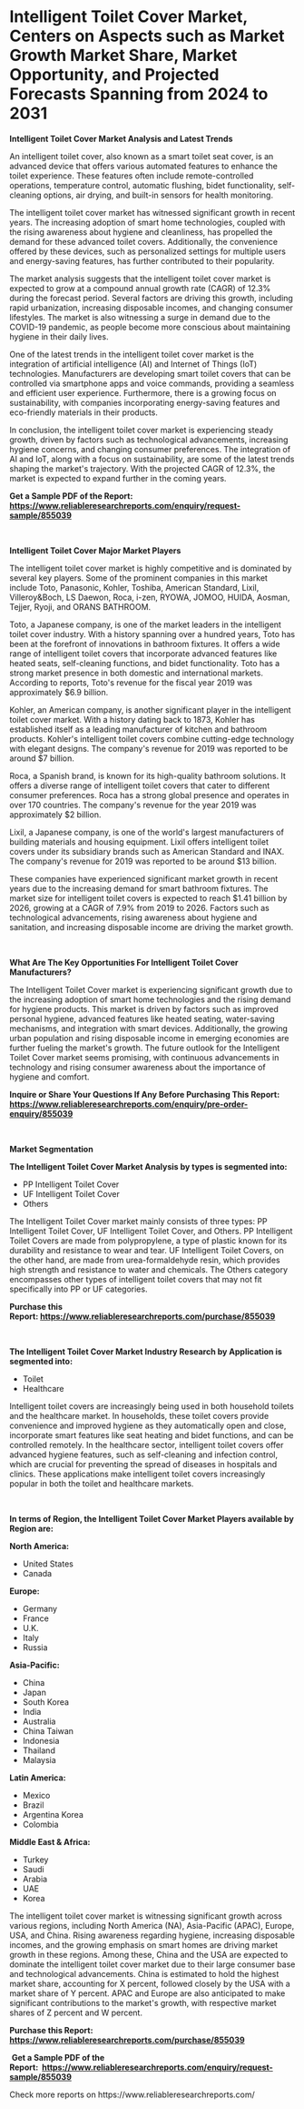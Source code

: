 <p><h1>Intelligent Toilet Cover Market, Centers on Aspects such as Market Growth Market Share, Market Opportunity, and Projected Forecasts Spanning from 2024 to 2031</h1></p><p><strong>Intelligent Toilet Cover Market Analysis and Latest Trends</strong></p>
<p><p>An intelligent toilet cover, also known as a smart toilet seat cover, is an advanced device that offers various automated features to enhance the toilet experience. These features often include remote-controlled operations, temperature control, automatic flushing, bidet functionality, self-cleaning options, air drying, and built-in sensors for health monitoring.</p><p>The intelligent toilet cover market has witnessed significant growth in recent years. The increasing adoption of smart home technologies, coupled with the rising awareness about hygiene and cleanliness, has propelled the demand for these advanced toilet covers. Additionally, the convenience offered by these devices, such as personalized settings for multiple users and energy-saving features, has further contributed to their popularity.</p><p>The market analysis suggests that the intelligent toilet cover market is expected to grow at a compound annual growth rate (CAGR) of 12.3% during the forecast period. Several factors are driving this growth, including rapid urbanization, increasing disposable incomes, and changing consumer lifestyles. The market is also witnessing a surge in demand due to the COVID-19 pandemic, as people become more conscious about maintaining hygiene in their daily lives.</p><p>One of the latest trends in the intelligent toilet cover market is the integration of artificial intelligence (AI) and Internet of Things (IoT) technologies. Manufacturers are developing smart toilet covers that can be controlled via smartphone apps and voice commands, providing a seamless and efficient user experience. Furthermore, there is a growing focus on sustainability, with companies incorporating energy-saving features and eco-friendly materials in their products.</p><p>In conclusion, the intelligent toilet cover market is experiencing steady growth, driven by factors such as technological advancements, increasing hygiene concerns, and changing consumer preferences. The integration of AI and IoT, along with a focus on sustainability, are some of the latest trends shaping the market's trajectory. With the projected CAGR of 12.3%, the market is expected to expand further in the coming years.</p></p>
<p><strong>Get a Sample PDF of the Report:&nbsp; <a href="https://www.reliableresearchreports.com/enquiry/request-sample/855039">https://www.reliableresearchreports.com/enquiry/request-sample/855039</a></strong></p>
<p>&nbsp;</p>
<p><strong>Intelligent Toilet Cover Major Market Players</strong></p>
<p><p>The intelligent toilet cover market is highly competitive and is dominated by several key players. Some of the prominent companies in this market include Toto, Panasonic, Kohler, Toshiba, American Standard, Lixil, Villeroy&Boch, LS Daewon, Roca, i-zen, RYOWA, JOMOO, HUIDA, Aosman, Tejjer, Ryoji, and ORANS BATHROOM.</p><p>Toto, a Japanese company, is one of the market leaders in the intelligent toilet cover industry. With a history spanning over a hundred years, Toto has been at the forefront of innovations in bathroom fixtures. It offers a wide range of intelligent toilet covers that incorporate advanced features like heated seats, self-cleaning functions, and bidet functionality. Toto has a strong market presence in both domestic and international markets. According to reports, Toto's revenue for the fiscal year 2019 was approximately $6.9 billion.</p><p>Kohler, an American company, is another significant player in the intelligent toilet cover market. With a history dating back to 1873, Kohler has established itself as a leading manufacturer of kitchen and bathroom products. Kohler's intelligent toilet covers combine cutting-edge technology with elegant designs. The company's revenue for 2019 was reported to be around $7 billion.</p><p>Roca, a Spanish brand, is known for its high-quality bathroom solutions. It offers a diverse range of intelligent toilet covers that cater to different consumer preferences. Roca has a strong global presence and operates in over 170 countries. The company's revenue for the year 2019 was approximately $2 billion.</p><p>Lixil, a Japanese company, is one of the world's largest manufacturers of building materials and housing equipment. Lixil offers intelligent toilet covers under its subsidiary brands such as American Standard and INAX. The company's revenue for 2019 was reported to be around $13 billion.</p><p>These companies have experienced significant market growth in recent years due to the increasing demand for smart bathroom fixtures. The market size for intelligent toilet covers is expected to reach $1.41 billion by 2026, growing at a CAGR of 7.9% from 2019 to 2026. Factors such as technological advancements, rising awareness about hygiene and sanitation, and increasing disposable income are driving the market growth.</p></p>
<p>&nbsp;</p>
<p><strong>What Are The Key Opportunities For Intelligent Toilet Cover Manufacturers?</strong></p>
<p><p>The Intelligent Toilet Cover market is experiencing significant growth due to the increasing adoption of smart home technologies and the rising demand for hygiene products. This market is driven by factors such as improved personal hygiene, advanced features like heated seating, water-saving mechanisms, and integration with smart devices. Additionally, the growing urban population and rising disposable income in emerging economies are further fueling the market's growth. The future outlook for the Intelligent Toilet Cover market seems promising, with continuous advancements in technology and rising consumer awareness about the importance of hygiene and comfort.</p></p>
<p><strong>Inquire or Share Your Questions If Any Before Purchasing This Report: <a href="https://www.reliableresearchreports.com/enquiry/pre-order-enquiry/855039">https://www.reliableresearchreports.com/enquiry/pre-order-enquiry/855039</a></strong></p>
<p>&nbsp;</p>
<p><strong>Market Segmentation</strong></p>
<p><strong>The Intelligent Toilet Cover Market Analysis by types is segmented into:</strong></p>
<p><ul><li>PP Intelligent Toilet Cover</li><li>UF Intelligent Toilet Cover</li><li>Others</li></ul></p>
<p><p>The Intelligent Toilet Cover market mainly consists of three types: PP Intelligent Toilet Cover, UF Intelligent Toilet Cover, and Others. PP Intelligent Toilet Covers are made from polypropylene, a type of plastic known for its durability and resistance to wear and tear. UF Intelligent Toilet Covers, on the other hand, are made from urea-formaldehyde resin, which provides high strength and resistance to water and chemicals. The Others category encompasses other types of intelligent toilet covers that may not fit specifically into PP or UF categories.</p></p>
<p><strong>Purchase this Report:&nbsp;<a href="https://www.reliableresearchreports.com/purchase/855039">https://www.reliableresearchreports.com/purchase/855039</a></strong></p>
<p>&nbsp;</p>
<p><strong>The Intelligent Toilet Cover Market Industry Research by Application is segmented into:</strong></p>
<p><ul><li>Toilet</li><li>Healthcare</li></ul></p>
<p><p>Intelligent toilet covers are increasingly being used in both household toilets and the healthcare market. In households, these toilet covers provide convenience and improved hygiene as they automatically open and close, incorporate smart features like seat heating and bidet functions, and can be controlled remotely. In the healthcare sector, intelligent toilet covers offer advanced hygiene features, such as self-cleaning and infection control, which are crucial for preventing the spread of diseases in hospitals and clinics. These applications make intelligent toilet covers increasingly popular in both the toilet and healthcare markets.</p></p>
<p>&nbsp;</p>
<p><strong>In terms of Region, the Intelligent Toilet Cover Market Players available by Region are:</strong></p>
<p>
    <p> <strong> North America: </strong>
        <ul>
            <li>United States</li>
            <li>Canada</li>
        </ul>
        </p> 
    <p> <strong> Europe: </strong>
        <ul>
            <li>Germany</li>
            <li>France</li>
            <li>U.K.</li>
            <li>Italy</li>
            <li>Russia</li>
        </ul>
        </p> 
    <p> <strong> Asia-Pacific: </strong>
        <ul>
            <li>China</li>
            <li>Japan</li>
            <li>South Korea</li>
            <li>India</li>
            <li>Australia</li>
            <li>China Taiwan</li>
            <li>Indonesia</li>
            <li>Thailand</li>
            <li>Malaysia</li>
        </ul>
        </p> 
    <p> <strong> Latin America: </strong>
        <ul>
            <li>Mexico</li>
            <li>Brazil</li>
            <li>Argentina Korea</li>
            <li>Colombia</li>
        </ul>
        </p> 
    <p> <strong> Middle East & Africa: </strong>
        <ul>
            <li>Turkey</li>
            <li>Saudi</li>
            <li>Arabia</li>
            <li>UAE</li>
            <li>Korea</li>
        </ul>
    </p>
    </p>
<p><p>The intelligent toilet cover market is witnessing significant growth across various regions, including North America (NA), Asia-Pacific (APAC), Europe, USA, and China. Rising awareness regarding hygiene, increasing disposable incomes, and the growing emphasis on smart homes are driving market growth in these regions. Among these, China and the USA are expected to dominate the intelligent toilet cover market due to their large consumer base and technological advancements. China is estimated to hold the highest market share, accounting for X percent, followed closely by the USA with a market share of Y percent. APAC and Europe are also anticipated to make significant contributions to the market's growth, with respective market shares of Z percent and W percent.</p></p>
<p><strong>Purchase this Report: <a href="https://www.reliableresearchreports.com/purchase/855039">https://www.reliableresearchreports.com/purchase/855039</a></strong></p>
<p>&nbsp;<strong>Get a Sample PDF of the Report:&nbsp;&nbsp;<a href="https://www.reliableresearchreports.com/enquiry/request-sample/855039">https://www.reliableresearchreports.com/enquiry/request-sample/855039</a></strong></p>
<p><strong></strong></p>
<p>Check more reports on https://www.reliableresearchreports.com/</p>